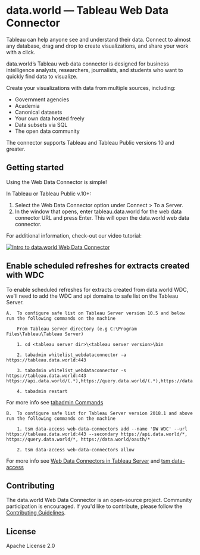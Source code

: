 # data.world — Tableau Web Data Connector

Tableau can help anyone see and understand their data. Connect to almost any database, drag and 
drop to create visualizations, and share your work with a click.

data.world’s Tableau web data connector is designed for business intelligence analysts, 
researchers, journalists, and students who want to quickly find data to visualize.

Create your visualizations with data from multiple sources, including:

* Government agencies
* Academia
* Canonical datasets
* Your own data hosted freely
* Data subsets via SQL
* The open data community

The connector supports Tableau and Tableau Public versions 10 and greater.

## Getting started

Using the Web Data Connector is simple!

In Tableau or Tableau Public v.10+:

1. Select the Web Data Connector option under Connect > To a Server.
2. In the window that opens, enter tableau.data.world for the web data connector URL and press 
Enter. This will open the data.world web data connector.

For additional information, check-out our video tutorial:

[![Intro to data.world Web Data Connector](https://img.youtube.com/vi/B43xnBKbATg/0.jpg)](https://www.youtube.com/watch?v=B43xnBKbATg)

## Enable scheduled refreshes for extracts created with WDC

To enable scheduled refreshes for extracts created from data.world WDC, we'll need to add the WDC and api domains to safe list on the Tableau Server.
    
    A.  To configure safe list on Tableau Server version 10.5 and below run the following commands on the machine
       
        From Tableau server directory (e.g C:\Program Files\Tableau\Tableau Server)

        1. cd <tableau server dir>\<tableau server version>\bin

        2. tabadmin whitelist_webdataconnector -a https://tableau.data.world:443

        3. tabadmin whitelist_webdataconnector -s https://tableau.data.world:443 https://api.data.world/(.*),https://query.data.world/(.*),https://data.world/oauth/(.*)

        4. tabadmin restart

For more info see [tabadmin Commands](https://onlinehelp.tableau.com/v10.5/server/en-us/tabadmin_cmd.htm#whitelist_wdc)
    
    B.  To configure safe list for Tableau Server version 2018.1 and above run the following commands on the machine 

        1. tsm data-access web-data-connectors add --name 'DW WDC' --url https://tableau.data.world:443 --secondary https://api.data.world/*, https://query.data.world/*, https://data.world/oauth/*

        2. tsm data-access web-data-connectors allow

For more info see [Web Data Connectors in Tableau Server](https://onlinehelp.tableau.com/current/server/en-us/datasource_wdc.htm) and [tsm data-access](https://onlinehelp.tableau.com/current/server/en-us/cli_data-access.htm#web-data-connectors-add)


## Contributing

The data.world Web Data Connector is an open-source project. Community participation is encouraged.
If you'd like to contribute, please follow the [Contributing Guidelines](CONTRIBUTING.md).

## License

Apache License 2.0